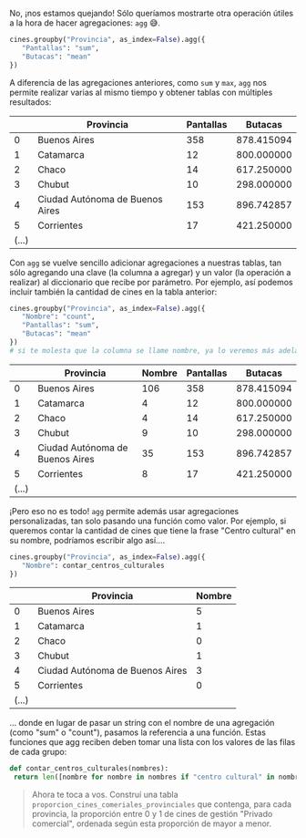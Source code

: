 No, ¡nos estamos quejando! Sólo queríamos mostrarte otra operación útiles a la hora de hacer agregaciones: `agg` 😅. 

```python
cines.groupby("Provincia", as_index=False).agg({
   "Pantallas": "sum",
   "Butacas": "mean"
})
```
 
A diferencia de las agregaciones anteriores, como `sum` y `max`, `agg` nos permite realizar varias al mismo tiempo y obtener tablas con múltiples resultados: 

||Provincia|Pantallas|Butacas|
|---|---|---|---|
|0|Buenos Aires|358|878.415094|
|1|Catamarca|12|800.000000|
|2|Chaco|14|617.250000|
|3|Chubut|10|298.000000|
|4|Ciudad Autónoma de Buenos Aires|153|896.742857|
|5|Corrientes|17|421.250000|
|(...)|


Con `agg` se vuelve sencillo adicionar agregaciones a nuestras tablas, tan sólo agregando una clave (la columna a agregar) y un valor (la operación a realizar) al diccionario que recibe por parámetro. Por ejemplo, así podemos incluir también la cantidad de cines en la tabla anterior: 

```python
cines.groupby("Provincia", as_index=False).agg({
   "Nombre": "count",
   "Pantallas": "sum",
   "Butacas": "mean"
})
# si te molesta que la columna se llame nombre, ya lo veremos más adelante...
```

||Provincia|Nombre|Pantallas|Butacas|
|---|---|---|---|---|
|0|Buenos Aires|106|358|878.415094|
|1|Catamarca|4|12|800.000000|
|2|Chaco|4|14|617.250000|
|3|Chubut|9|10|298.000000|
|4|Ciudad Autónoma de Buenos Aires|35|153|896.742857|
|5|Corrientes|8|17|421.250000|
|(...)|

 
¡Pero eso no es todo! `agg` permite además usar agregaciones personalizadas, tan solo pasando una función como valor. Por ejemplo, si queremos contar la cantidad de cines que tiene la frase "Centro cultural" en su nombre, podríamos escribir algo así….
 
```python
cines.groupby("Provincia", as_index=False).agg({
   "Nombre": contar_centros_culturales
})
```

||Provincia|Nombre|
|---|---|---|
|0|Buenos Aires|5|
|1|Catamarca|1|
|2|Chaco|0|
|3|Chubut|1|
|4|Ciudad Autónoma de Buenos Aires|3|
|5|Corrientes|0|
|(...)|
 
... donde en lugar de pasar un string con el nombre de una agregación (como "sum" o "count"), pasamos la referencia a una función. Estas funciones que agg reciben deben tomar una lista con los valores de las filas de cada grupo: 

```python
def contar_centros_culturales(nombres):
 return len([nombre for nombre in nombres if "centro cultural" in nombre.lower()])
``` 

> Ahora te toca a vos. Construí una tabla `proporcion_cines_comeriales_provinciales` que contenga, para cada provincia, la proporción entre 0 y 1 de cines de gestión "Privado comercial", ordenada según esta proporción de mayor a menor. 

